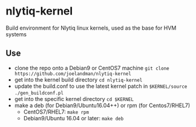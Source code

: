 # nlytiq-kernel
Build environment for Nlytiq linux kernels, used as the base for HVM systems

## Use
* clone the repo onto a Debian9 or CentOS7 machine
  ```git clone https://github.com/joelandman/nlytiq-kernel```
* get into the kernel build directory
  ```cd nlytiq-kernel```
* update the build.conf to use the latest kernel patch in `$KERNEL/source`
  ```./gen_buildconf.pl```
* get into the specific kernel directory
  ```cd $KERNEL```
* make a deb (for Debian9/Ubuntu16.04++) or rpm (for Centos7/RHEL7)
  - CentOS7/RHEL7: ```make rpm```
  - Debian9/Ubuntu 16.04 or later: ```make deb```
  
